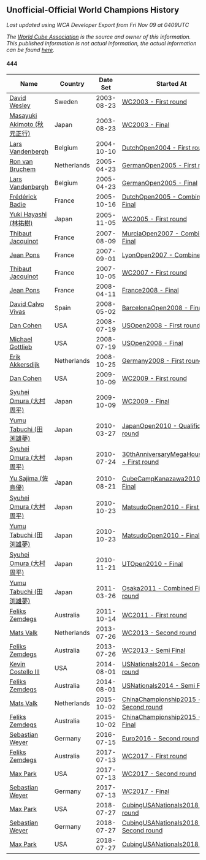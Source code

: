 ## Unofficial-Official World Champions History

*Last updated using WCA Developer Export from Fri Nov 09 at 0409UTC*

*The [World Cube Association](https://www.worldcubeassociation.org) is the source and owner of this information. This published information is not actual information, the actual information can be found [here](https://www.worldcubeassociation.org/results).*

#### 444

|Name|Country|Date Set|Started At|Ended At|Days Held|  
|--|--|--|--|--|--|  
|[David Wesley](https://www.worldcubeassociation.org/persons/2003WESL01)|Sweden|2003-08-23|[WC2003 - First round](https://www.worldcubeassociation.org/competitions/WC2003/results/all#e444_1)|[WC2003 - Final](https://www.worldcubeassociation.org/competitions/WC2003/results/all#e444_f)|0|  
|[Masayuki Akimoto (秋元正行)](https://www.worldcubeassociation.org/persons/2003AKIM01)|Japan|2003-08-23|[WC2003 - Final](https://www.worldcubeassociation.org/competitions/WC2003/results/all#e444_f)|1 year after [WC2003](https://www.worldcubeassociation.org/competitions/WC2003/results/all#e444_f)|366|  
|[Lars Vandenbergh](https://www.worldcubeassociation.org/persons/2003VAND01)|Belgium|2004-10-10|[DutchOpen2004 - First round](https://www.worldcubeassociation.org/competitions/DutchOpen2004/results/all#e444_1)|[GermanOpen2005 - First round](https://www.worldcubeassociation.org/competitions/GermanOpen2005/results/all#e444_1)|195|  
|[Ron van Bruchem](https://www.worldcubeassociation.org/persons/2003BRUC01)|Netherlands|2005-04-23|[GermanOpen2005 - First round](https://www.worldcubeassociation.org/competitions/GermanOpen2005/results/all#e444_1)|[GermanOpen2005 - Final](https://www.worldcubeassociation.org/competitions/GermanOpen2005/results/all#e444_f)|0|  
|[Lars Vandenbergh](https://www.worldcubeassociation.org/persons/2003VAND01)|Belgium|2005-04-23|[GermanOpen2005 - Final](https://www.worldcubeassociation.org/competitions/GermanOpen2005/results/all#e444_f)|[DutchOpen2005 - Combined Final](https://www.worldcubeassociation.org/competitions/DutchOpen2005/results/all#e444_c)|176|  
|[Frédérick Badie](https://www.worldcubeassociation.org/persons/2003BADI01)|France|2005-10-16|[DutchOpen2005 - Combined Final](https://www.worldcubeassociation.org/competitions/DutchOpen2005/results/all#e444_c)|[WC2005 - First round](https://www.worldcubeassociation.org/competitions/WC2005/results/all#e444_1)|21|  
|[Yuki Hayashi (林祐樹)](https://www.worldcubeassociation.org/persons/2005HAYA01)|Japan|2005-11-05|[WC2005 - First round](https://www.worldcubeassociation.org/competitions/WC2005/results/all#e444_1)|1 year after [TokyoOpen2006](https://www.worldcubeassociation.org/competitions/TokyoOpen2006/results/all#e444_c)|631|  
|[Thibaut Jacquinot](https://www.worldcubeassociation.org/persons/2006JACQ01)|France|2007-08-09|[MurciaOpen2007 - Combined Final](https://www.worldcubeassociation.org/competitions/MurciaOpen2007/results/all#e444_c)|[LyonOpen2007 - Combined Final](https://www.worldcubeassociation.org/competitions/LyonOpen2007/results/all#e444_c)|23|  
|[Jean Pons](https://www.worldcubeassociation.org/persons/2004PONS01)|France|2007-09-01|[LyonOpen2007 - Combined Final](https://www.worldcubeassociation.org/competitions/LyonOpen2007/results/all#e444_c)|[WC2007 - First round](https://www.worldcubeassociation.org/competitions/WC2007/results/all#e444_1)|36|  
|[Thibaut Jacquinot](https://www.worldcubeassociation.org/persons/2006JACQ01)|France|2007-10-05|[WC2007 - First round](https://www.worldcubeassociation.org/competitions/WC2007/results/all#e444_1)|[France2008 - Final](https://www.worldcubeassociation.org/competitions/France2008/results/all#e444_f)|187|  
|[Jean Pons](https://www.worldcubeassociation.org/persons/2004PONS01)|France|2008-04-11|[France2008 - Final](https://www.worldcubeassociation.org/competitions/France2008/results/all#e444_f)|[BarcelonaOpen2008 - Final](https://www.worldcubeassociation.org/competitions/BarcelonaOpen2008/results/all#e444_f)|22|  
|[David Calvo Vivas](https://www.worldcubeassociation.org/persons/2005CALV02)|Spain|2008-05-02|[BarcelonaOpen2008 - Final](https://www.worldcubeassociation.org/competitions/BarcelonaOpen2008/results/all#e444_f)|[USOpen2008 - First round](https://www.worldcubeassociation.org/competitions/USOpen2008/results/all#e444_1)|78|  
|[Dan Cohen](https://www.worldcubeassociation.org/persons/2007COHE01)|USA|2008-07-19|[USOpen2008 - First round](https://www.worldcubeassociation.org/competitions/USOpen2008/results/all#e444_1)|[USOpen2008 - Final](https://www.worldcubeassociation.org/competitions/USOpen2008/results/all#e444_f)|0|  
|[Michael Gottlieb](https://www.worldcubeassociation.org/persons/2006GOTT01)|USA|2008-07-19|[USOpen2008 - Final](https://www.worldcubeassociation.org/competitions/USOpen2008/results/all#e444_f)|[Germany2008 - First round](https://www.worldcubeassociation.org/competitions/Germany2008/results/all#e444_1)|97|  
|[Erik Akkersdijk](https://www.worldcubeassociation.org/persons/2005AKKE01)|Netherlands|2008-10-25|[Germany2008 - First round](https://www.worldcubeassociation.org/competitions/Germany2008/results/all#e444_1)|[WC2009 - First round](https://www.worldcubeassociation.org/competitions/WC2009/results/all#e444_1)|351|  
|[Dan Cohen](https://www.worldcubeassociation.org/persons/2007COHE01)|USA|2009-10-09|[WC2009 - First round](https://www.worldcubeassociation.org/competitions/WC2009/results/all#e444_1)|[WC2009 - Final](https://www.worldcubeassociation.org/competitions/WC2009/results/all#e444_f)|0|  
|[Syuhei Omura (大村周平)](https://www.worldcubeassociation.org/persons/2007OMUR01)|Japan|2009-10-09|[WC2009 - Final](https://www.worldcubeassociation.org/competitions/WC2009/results/all#e444_f)|[JapanOpen2010 - Qualification round](https://www.worldcubeassociation.org/competitions/JapanOpen2010/results/all#e444_0)|168|  
|[Yumu Tabuchi (田渕雄夢)](https://www.worldcubeassociation.org/persons/2006TABU02)|Japan|2010-03-27|[JapanOpen2010 - Qualification round](https://www.worldcubeassociation.org/competitions/JapanOpen2010/results/all#e444_0)|[30thAnniversaryMegaHouse2010 - First round](https://www.worldcubeassociation.org/competitions/30thAnniversaryMegaHouse2010/results/all#e444_1)|119|  
|[Syuhei Omura (大村周平)](https://www.worldcubeassociation.org/persons/2007OMUR01)|Japan|2010-07-24|[30thAnniversaryMegaHouse2010 - First round](https://www.worldcubeassociation.org/competitions/30thAnniversaryMegaHouse2010/results/all#e444_1)|[CubeCampKanazawa2010 - Final](https://www.worldcubeassociation.org/competitions/CubeCampKanazawa2010/results/all#e444_f)|28|  
|[Yu Sajima (佐島優)](https://www.worldcubeassociation.org/persons/2008SAJI01)|Japan|2010-08-21|[CubeCampKanazawa2010 - Final](https://www.worldcubeassociation.org/competitions/CubeCampKanazawa2010/results/all#e444_f)|[MatsudoOpen2010 - First round](https://www.worldcubeassociation.org/competitions/MatsudoOpen2010/results/all#e444_1)|62|  
|[Syuhei Omura (大村周平)](https://www.worldcubeassociation.org/persons/2007OMUR01)|Japan|2010-10-23|[MatsudoOpen2010 - First round](https://www.worldcubeassociation.org/competitions/MatsudoOpen2010/results/all#e444_1)|[MatsudoOpen2010 - Final](https://www.worldcubeassociation.org/competitions/MatsudoOpen2010/results/all#e444_f)|0|  
|[Yumu Tabuchi (田渕雄夢)](https://www.worldcubeassociation.org/persons/2006TABU02)|Japan|2010-10-23|[MatsudoOpen2010 - Final](https://www.worldcubeassociation.org/competitions/MatsudoOpen2010/results/all#e444_f)|[UTOpen2010 - Final](https://www.worldcubeassociation.org/competitions/UTOpen2010/results/all#e444_f)|29|  
|[Syuhei Omura (大村周平)](https://www.worldcubeassociation.org/persons/2007OMUR01)|Japan|2010-11-21|[UTOpen2010 - Final](https://www.worldcubeassociation.org/competitions/UTOpen2010/results/all#e444_f)|[Osaka2011 - Combined First round](https://www.worldcubeassociation.org/competitions/Osaka2011/results/all#e444_d)|125|  
|[Yumu Tabuchi (田渕雄夢)](https://www.worldcubeassociation.org/persons/2006TABU02)|Japan|2011-03-26|[Osaka2011 - Combined First round](https://www.worldcubeassociation.org/competitions/Osaka2011/results/all#e444_d)|[WC2011 - First round](https://www.worldcubeassociation.org/competitions/WC2011/results/all#e444_1)|204|  
|[Feliks Zemdegs](https://www.worldcubeassociation.org/persons/2009ZEMD01)|Australia|2011-10-14|[WC2011 - First round](https://www.worldcubeassociation.org/competitions/WC2011/results/all#e444_1)|[WC2013 - Second round](https://www.worldcubeassociation.org/competitions/WC2013/results/all#e444_2)|651|  
|[Mats Valk](https://www.worldcubeassociation.org/persons/2007VALK01)|Netherlands|2013-07-26|[WC2013 - Second round](https://www.worldcubeassociation.org/competitions/WC2013/results/all#e444_2)|[WC2013 - Semi Final](https://www.worldcubeassociation.org/competitions/WC2013/results/all#e444_3)|0|  
|[Feliks Zemdegs](https://www.worldcubeassociation.org/persons/2009ZEMD01)|Australia|2013-07-26|[WC2013 - Semi Final](https://www.worldcubeassociation.org/competitions/WC2013/results/all#e444_3)|[USNationals2014 - Second round](https://www.worldcubeassociation.org/competitions/USNationals2014/results/all#e444_2)|371|  
|[Kevin Costello III](https://www.worldcubeassociation.org/persons/2012COST01)|USA|2014-08-01|[USNationals2014 - Second round](https://www.worldcubeassociation.org/competitions/USNationals2014/results/all#e444_2)|[USNationals2014 - Semi Final](https://www.worldcubeassociation.org/competitions/USNationals2014/results/all#e444_3)|0|  
|[Feliks Zemdegs](https://www.worldcubeassociation.org/persons/2009ZEMD01)|Australia|2014-08-01|[USNationals2014 - Semi Final](https://www.worldcubeassociation.org/competitions/USNationals2014/results/all#e444_3)|[ChinaChampionship2015 - Second round](https://www.worldcubeassociation.org/competitions/ChinaChampionship2015/results/all#e444_2)|427|  
|[Mats Valk](https://www.worldcubeassociation.org/persons/2007VALK01)|Netherlands|2015-10-02|[ChinaChampionship2015 - Second round](https://www.worldcubeassociation.org/competitions/ChinaChampionship2015/results/all#e444_2)|[ChinaChampionship2015 - Semi Final](https://www.worldcubeassociation.org/competitions/ChinaChampionship2015/results/all#e444_3)|0|  
|[Feliks Zemdegs](https://www.worldcubeassociation.org/persons/2009ZEMD01)|Australia|2015-10-02|[ChinaChampionship2015 - Semi Final](https://www.worldcubeassociation.org/competitions/ChinaChampionship2015/results/all#e444_3)|[Euro2016 - Second round](https://www.worldcubeassociation.org/competitions/Euro2016/results/all#e444_2)|287|  
|[Sebastian Weyer](https://www.worldcubeassociation.org/persons/2010WEYE02)|Germany|2016-07-15|[Euro2016 - Second round](https://www.worldcubeassociation.org/competitions/Euro2016/results/all#e444_2)|[WC2017 - First round](https://www.worldcubeassociation.org/competitions/WC2017/results/all#e444_1)|364|  
|[Feliks Zemdegs](https://www.worldcubeassociation.org/persons/2009ZEMD01)|Australia|2017-07-13|[WC2017 - First round](https://www.worldcubeassociation.org/competitions/WC2017/results/all#e444_1)|[WC2017 - Second round](https://www.worldcubeassociation.org/competitions/WC2017/results/all#e444_2)|0|  
|[Max Park](https://www.worldcubeassociation.org/persons/2012PARK03)|USA|2017-07-13|[WC2017 - Second round](https://www.worldcubeassociation.org/competitions/WC2017/results/all#e444_2)|[WC2017 - Final](https://www.worldcubeassociation.org/competitions/WC2017/results/all#e444_f)|0|  
|[Sebastian Weyer](https://www.worldcubeassociation.org/persons/2010WEYE02)|Germany|2017-07-13|[WC2017 - Final](https://www.worldcubeassociation.org/competitions/WC2017/results/all#e444_f)|[CubingUSANationals2018 - First round](https://www.worldcubeassociation.org/competitions/CubingUSANationals2018/results/all#e444_1)|378|  
|[Max Park](https://www.worldcubeassociation.org/persons/2012PARK03)|USA|2018-07-27|[CubingUSANationals2018 - First round](https://www.worldcubeassociation.org/competitions/CubingUSANationals2018/results/all#e444_1)|[CubingUSANationals2018 - Second round](https://www.worldcubeassociation.org/competitions/CubingUSANationals2018/results/all#e444_2)|0|  
|[Sebastian Weyer](https://www.worldcubeassociation.org/persons/2010WEYE02)|Germany|2018-07-27|[CubingUSANationals2018 - Second round](https://www.worldcubeassociation.org/competitions/CubingUSANationals2018/results/all#e444_2)|[CubingUSANationals2018 - Final](https://www.worldcubeassociation.org/competitions/CubingUSANationals2018/results/all#e444_f)|0|  
|[Max Park](https://www.worldcubeassociation.org/persons/2012PARK03)|USA|2018-07-27|[CubingUSANationals2018 - Final](https://www.worldcubeassociation.org/competitions/CubingUSANationals2018/results/all#e444_f)|Ongoing|103|  
